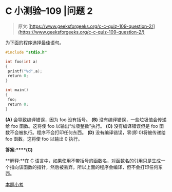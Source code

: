 # C 小测验–109 |问题 2

> 原文:[https://www.geeksforgeeks.org/c-c-quiz-109-question-2/](https://www.geeksforgeeks.org/c-c-quiz-109-question-2/)

为下面的程序选择最佳语句。

```cpp
#include "stdio.h"

int foo(int a)
{
 printf("%d",a);
 return 0;
}

int main()
{
 foo;
 return 0;
}
```

**(A)** 会导致编译错误，因为 foo 没有括号。
**(B)** 没有编译错误，一些垃圾值会传递给 foo 函数。这将使 foo 以输出“垃圾整数”执行。
**(C)** 没有编译错误但是 foo 函数不会被执行。程序不会打印任何东西。
**(D)** 没有编译错误，零(即 0)将被传递给 foo 函数。这将使 foo 以输出 0 执行。

**答案:****(C)**

**解释:**在 C 语言中，如果使用不带括号的函数名，对函数名的引用只是生成一个指向该函数的指针，然后被丢弃。所以上面的程序会编译，但不会打印任何东西。

[本题小考](https://www.geeksforgeeks.org/c-quiz-109-gq/)